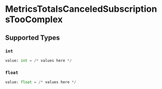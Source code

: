 # MetricsTotalsCanceledSubscriptionsTooComplex


## Supported Types

### `int`

```python
value: int = /* values here */
```

### `float`

```python
value: float = /* values here */
```

